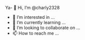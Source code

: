 Ya- 👋 Hi, I’m @charly2328
- 👀 I’m interested in ...
- 🌱 I’m currently learning ...
- 👥 I’m looking to collaborate on ...
- 📫 How to reach me ...

<!---
charly2328/charly2328 is a ✨ special ✨ repository because its `README.md` (this file) appears on your GitHub profile.
You can click the Preview link to take a look at your changes.
--->
